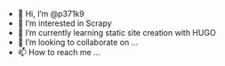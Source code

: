 - 👋 Hi, I’m @p371k9
- 👀 I’m interested in Scrapy 
- 🌱 I’m currently learning static site creation with HUGO
- 💞️ I’m looking to collaborate on ...
- 📫 How to reach me ...

<!---
p371k9/p371k9 is a ✨ special ✨ repository because its `README.md` (this file) appears on your GitHub profile.
You can click the Preview link to take a look at your changes.
--->

